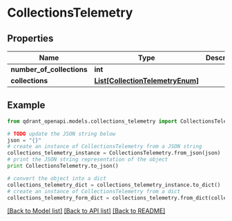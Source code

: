 # CollectionsTelemetry


## Properties
Name | Type | Description | Notes
------------ | ------------- | ------------- | -------------
**number_of_collections** | **int** |  | 
**collections** | [**List[CollectionTelemetryEnum]**](CollectionTelemetryEnum.md) |  | [optional] 

## Example

```python
from qdrant_openapi.models.collections_telemetry import CollectionsTelemetry

# TODO update the JSON string below
json = "{}"
# create an instance of CollectionsTelemetry from a JSON string
collections_telemetry_instance = CollectionsTelemetry.from_json(json)
# print the JSON string representation of the object
print CollectionsTelemetry.to_json()

# convert the object into a dict
collections_telemetry_dict = collections_telemetry_instance.to_dict()
# create an instance of CollectionsTelemetry from a dict
collections_telemetry_form_dict = collections_telemetry.from_dict(collections_telemetry_dict)
```
[[Back to Model list]](../README.md#documentation-for-models) [[Back to API list]](../README.md#documentation-for-api-endpoints) [[Back to README]](../README.md)


